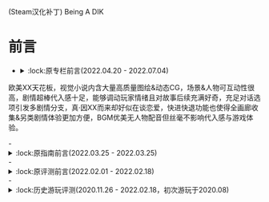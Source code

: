 (Steam汉化补丁) Being A DIK
# 前言
- <details><summary>:lock:原专栏前言(2022.04.20 - 2022.07.04)</summary>  
  <p>总实际游玩时长约40h，超棒

欧美XX天花板，视觉小说内含大量高质量图绘&动态CG，场景&人物可互动性很高，剧情超棒代入感十足，能够调动玩家情绪且对故事后续充满好奇，充足对话选项引发多剧情分支，真·因XX而来却好似在谈恋爱，快进快退功能也使得全画廊收集&另类剧情体验更加方便，BGM优美无人物配音但丝毫不影响代入感与游戏体验。
  </p></details>
- <details><summary>:lock:原指南前言(2022.03.25 - 2022.03.25)</summary><p>
</p></details>
- <details><summary>:lock:原评测前言(2022.02.01 - 2022.02.18)</summary><p>
</p></details>
- <details><summary>:lock:历史游玩评测(2020.11.26 - 2022.02.18，初次游玩于2020.08)</summary><p>
</p></details>
